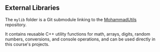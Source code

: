 ## External Libraries

The `mylib` folder is a Git submodule linking to the [MohammadUtils](https://github.com/Eng-MohammadHasan/MohammadUtils.git) repository.

It contains reusable C++ utility functions for math, arrays, digits, random numbers, conversions, and console operations, and can be used directly in this course's projects.
